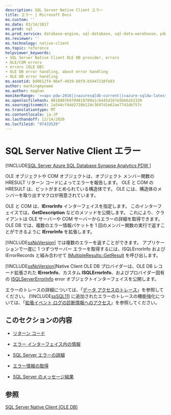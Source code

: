 ```yaml
---
description: SQL Server Native Client エラー
title: エラー | Microsoft Docs
ms.custom: ''
ms.date: 03/14/2017
ms.prod: sql
ms.prod_service: database-engine, sql-database, sql-data-warehouse, pdw
ms.reviewer: ''
ms.technology: native-client
ms.topic: reference
helpviewer_keywords:
- SQL Server Native Client OLE DB provider, errors
- OLE/COM errors
- errors [OLE DB]
- OLE DB error handling, about error handling
- OLE DB error handling
ms.assetid: bd0612f4-96ef-4919-b0f9-b5447210fe93
author: markingmyname
ms.author: maghan
monikerRange: '>=aps-pdw-2016||=azuresqldb-current||=azure-sqldw-latest||>=sql-server-2016||>=sql-server-linux-2017||=azuresqldb-mi-current'
ms.openlocfilehash: 081840769704810709a1c6445d167e5bb6a51328
ms.sourcegitcommit: 1a544cf4dd2720b124c3697d1e62ae7741db757c
ms.translationtype: MT
ms.contentlocale: ja-JP
ms.lasthandoff: 12/14/2020
ms.locfileid: "97433520"
---
```

# <a name="sql-server-native-client-errors"></a>SQL Server Native Client エラー
[!INCLUDE[SQL Server Azure SQL Database Synapse Analytics PDW ](../../includes/applies-to-version/sql-asdb-asdbmi-asa-pdw.md)]

  OLE オブジェクトや COM オブジェクトは、オブジェクト メンバー関数の HRESULT リターン コードによってエラーを報告します。 OLE と COM の HRESULT は、ビットがまとめられている構造体です。 OLE には、構造体のメンバーを取り出すマクロが用意されています。  
  
 OLE と COM は、**IErrorInfo** インターフェイスを指定します。 このインターフェイスでは、**GetDescription** などのメソッドを公開します。 これにより、クライアントは OLE サーバーや COM サーバーからエラーの詳細を取得できます。 OLE DB では、複数のエラー情報パケットを 1 回のメンバー関数の実行で返すことができるように **IErrorInfo** を拡張します。  
  
 [!INCLUDE[ssNoVersion](../../includes/ssnoversion-md.md)] では複数のエラーを返すことができます。 アプリケーションで一度に 1 つずつサーバー エラーを取得するには、ISQLErrorInfo および IErrorRecords と組み合わせて [IMultipleResults::GetResult](/previous-versions/windows/desktop/ms721289(v=vs.85)) を呼び出します。  
  
 [!INCLUDE[ssNoVersion](../../includes/ssnoversion-md.md)]Native Client OLE DB プロバイダーは、OLE DB レコード拡張された **IErrorInfo**、カスタム **ISQLErrorInfo**、およびプロバイダー固有の [ISQLServerErrorInfo](../native-client-ole-db-interfaces/isqlservererrorinfo-geterrorinfo-ole-db.md) error オブジェクトインターフェイスを公開します。  
  
 エラーのトレースの詳細については、「[データ アクセスのトレース](/previous-versions/sql/sql-server-2008/cc765421(v=sql.100))」を参照してください。 [!INCLUDE[ssSQL11](../../includes/sssql11-md.md)] に追加されたエラーのトレースの機能強化については、「[拡張イベント ログの診断情報へのアクセス](../../relational-databases/native-client/features/accessing-diagnostic-information-in-the-extended-events-log.md)」を参照してください。  
  
## <a name="in-this-section"></a>このセクションの内容  
  
-   [リターン コード](../../relational-databases/native-client-ole-db-errors/return-codes.md)  
  
-   [エラー インターフェイス内の情報](../../relational-databases/native-client-ole-db-errors/information-in-error-interfaces.md)  
  
-   [SQL Server エラーの詳細](../../relational-databases/native-client-ole-db-errors/sql-server-error-detail.md)  
  
-   [エラー情報の取得](../../relational-databases/native-client-ole-db-errors/retrieving-error-information.md)  
  
-   [SQL Server のメッセージ結果](../../relational-databases/native-client-ole-db-errors/sql-server-message-results.md)  
  
## <a name="see-also"></a>参照  
 [SQL Server Native Client &#40;OLE DB&#41;](../../relational-databases/native-client/ole-db/sql-server-native-client-ole-db.md)  
  
